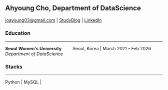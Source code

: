## Ahyoung Cho, Department of DataScience
joayoung03@gmail.com  |  [StudyBlog](https://ds-student.tistory.com/)  |  [LinkedIn](https://www.linkedin.com/in/ahyoungcho0035/)      

### Education
-----
**Seoul Women's University**  &nbsp; &nbsp; &nbsp; &nbsp;  Seoul, Korea | March 2021 - Feb 2026      
_Department of DataScience_     
     
     
### Stacks
-----
Python | MySQL | 

